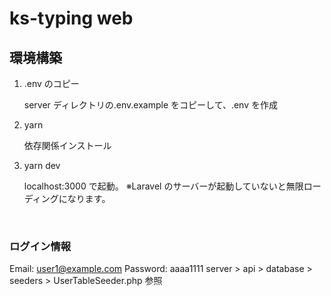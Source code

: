 # ks-typing web

## 環境構築

1. .env のコピー

   server ディレクトリの.env.example をコピーして、.env を作成

2. yarn

   依存関係インストール

3. yarn dev

   localhost:3000 で起動。
   ※Laravel のサーバーが起動していないと無限ローディングになります。

<br />

### ログイン情報

Email: user1@example.com
Password: aaaa1111
server > api > database > seeders > UserTableSeeder.php 参照
